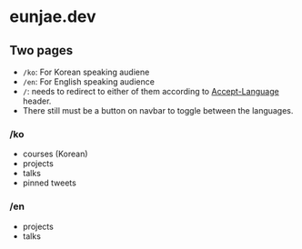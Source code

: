 # eunjae.dev

## Two pages

- `/ko`: For Korean speaking audiene
- `/en`: For English speaking audience
- `/`: needs to redirect to either of them according to [Accept-Language](https://developer.mozilla.org/en-US/docs/Web/HTTP/Headers/Accept-Language) header.
- There still must be a button on navbar to toggle between the languages.

### /ko

- courses (Korean)
- projects
- talks
- pinned tweets

### /en

- projects
- talks
